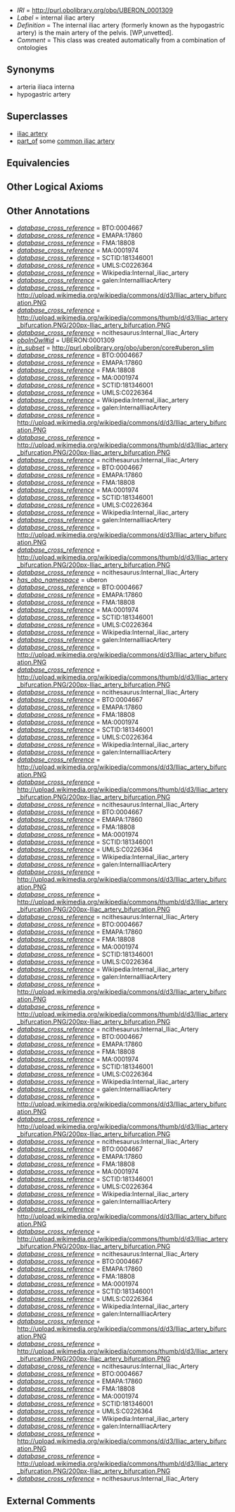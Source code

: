  * *IRI* = http://purl.obolibrary.org/obo/UBERON_0001309
 * *Label* = internal iliac artery
 * *Definition* = The internal iliac artery (formerly known as the hypogastric artery) is the main artery of the pelvis. [WP,unvetted].
 * *Comment* = This class was created automatically from a combination of ontologies

## Synonyms

 * arteria iliaca interna
 * hypogastric artery

## Superclasses

 * [iliac artery](../../UBERON/09/UBERON_0005609.md)
 * [part_of](../../BFO/50/BFO_0000050.md) some [common iliac artery](../../UBERON/91/UBERON_0001191.md)

## Equivalencies


## Other Logical Axioms


## Other Annotations

 * *[database_cross_reference](../../ef/oboInOwl#hasDbXref.md)* = BTO:0004667
 * *[database_cross_reference](../../ef/oboInOwl#hasDbXref.md)* = EMAPA:17860
 * *[database_cross_reference](../../ef/oboInOwl#hasDbXref.md)* = FMA:18808
 * *[database_cross_reference](../../ef/oboInOwl#hasDbXref.md)* = MA:0001974
 * *[database_cross_reference](../../ef/oboInOwl#hasDbXref.md)* = SCTID:181346001
 * *[database_cross_reference](../../ef/oboInOwl#hasDbXref.md)* = UMLS:C0226364
 * *[database_cross_reference](../../ef/oboInOwl#hasDbXref.md)* = Wikipedia:Internal_iliac_artery
 * *[database_cross_reference](../../ef/oboInOwl#hasDbXref.md)* = galen:InternalIliacArtery
 * *[database_cross_reference](../../ef/oboInOwl#hasDbXref.md)* = http://upload.wikimedia.org/wikipedia/commons/d/d3/Iliac_artery_bifurcation.PNG
 * *[database_cross_reference](../../ef/oboInOwl#hasDbXref.md)* = http://upload.wikimedia.org/wikipedia/commons/thumb/d/d3/Iliac_artery_bifurcation.PNG/200px-Iliac_artery_bifurcation.PNG
 * *[database_cross_reference](../../ef/oboInOwl#hasDbXref.md)* = ncithesaurus:Internal_Iliac_Artery
 * *[oboInOwl#id](../../id/oboInOwl#id.md)* = UBERON:0001309
 * *[in_subset](../../et/oboInOwl#inSubset.md)* = http://purl.obolibrary.org/obo/uberon/core#uberon_slim
 * *[database_cross_reference](../../ef/oboInOwl#hasDbXref.md)* = BTO:0004667
 * *[database_cross_reference](../../ef/oboInOwl#hasDbXref.md)* = EMAPA:17860
 * *[database_cross_reference](../../ef/oboInOwl#hasDbXref.md)* = FMA:18808
 * *[database_cross_reference](../../ef/oboInOwl#hasDbXref.md)* = MA:0001974
 * *[database_cross_reference](../../ef/oboInOwl#hasDbXref.md)* = SCTID:181346001
 * *[database_cross_reference](../../ef/oboInOwl#hasDbXref.md)* = UMLS:C0226364
 * *[database_cross_reference](../../ef/oboInOwl#hasDbXref.md)* = Wikipedia:Internal_iliac_artery
 * *[database_cross_reference](../../ef/oboInOwl#hasDbXref.md)* = galen:InternalIliacArtery
 * *[database_cross_reference](../../ef/oboInOwl#hasDbXref.md)* = http://upload.wikimedia.org/wikipedia/commons/d/d3/Iliac_artery_bifurcation.PNG
 * *[database_cross_reference](../../ef/oboInOwl#hasDbXref.md)* = http://upload.wikimedia.org/wikipedia/commons/thumb/d/d3/Iliac_artery_bifurcation.PNG/200px-Iliac_artery_bifurcation.PNG
 * *[database_cross_reference](../../ef/oboInOwl#hasDbXref.md)* = ncithesaurus:Internal_Iliac_Artery
 * *[database_cross_reference](../../ef/oboInOwl#hasDbXref.md)* = BTO:0004667
 * *[database_cross_reference](../../ef/oboInOwl#hasDbXref.md)* = EMAPA:17860
 * *[database_cross_reference](../../ef/oboInOwl#hasDbXref.md)* = FMA:18808
 * *[database_cross_reference](../../ef/oboInOwl#hasDbXref.md)* = MA:0001974
 * *[database_cross_reference](../../ef/oboInOwl#hasDbXref.md)* = SCTID:181346001
 * *[database_cross_reference](../../ef/oboInOwl#hasDbXref.md)* = UMLS:C0226364
 * *[database_cross_reference](../../ef/oboInOwl#hasDbXref.md)* = Wikipedia:Internal_iliac_artery
 * *[database_cross_reference](../../ef/oboInOwl#hasDbXref.md)* = galen:InternalIliacArtery
 * *[database_cross_reference](../../ef/oboInOwl#hasDbXref.md)* = http://upload.wikimedia.org/wikipedia/commons/d/d3/Iliac_artery_bifurcation.PNG
 * *[database_cross_reference](../../ef/oboInOwl#hasDbXref.md)* = http://upload.wikimedia.org/wikipedia/commons/thumb/d/d3/Iliac_artery_bifurcation.PNG/200px-Iliac_artery_bifurcation.PNG
 * *[database_cross_reference](../../ef/oboInOwl#hasDbXref.md)* = ncithesaurus:Internal_Iliac_Artery
 * *[has_obo_namespace](../../ce/oboInOwl#hasOBONamespace.md)* = uberon
 * *[database_cross_reference](../../ef/oboInOwl#hasDbXref.md)* = BTO:0004667
 * *[database_cross_reference](../../ef/oboInOwl#hasDbXref.md)* = EMAPA:17860
 * *[database_cross_reference](../../ef/oboInOwl#hasDbXref.md)* = FMA:18808
 * *[database_cross_reference](../../ef/oboInOwl#hasDbXref.md)* = MA:0001974
 * *[database_cross_reference](../../ef/oboInOwl#hasDbXref.md)* = SCTID:181346001
 * *[database_cross_reference](../../ef/oboInOwl#hasDbXref.md)* = UMLS:C0226364
 * *[database_cross_reference](../../ef/oboInOwl#hasDbXref.md)* = Wikipedia:Internal_iliac_artery
 * *[database_cross_reference](../../ef/oboInOwl#hasDbXref.md)* = galen:InternalIliacArtery
 * *[database_cross_reference](../../ef/oboInOwl#hasDbXref.md)* = http://upload.wikimedia.org/wikipedia/commons/d/d3/Iliac_artery_bifurcation.PNG
 * *[database_cross_reference](../../ef/oboInOwl#hasDbXref.md)* = http://upload.wikimedia.org/wikipedia/commons/thumb/d/d3/Iliac_artery_bifurcation.PNG/200px-Iliac_artery_bifurcation.PNG
 * *[database_cross_reference](../../ef/oboInOwl#hasDbXref.md)* = ncithesaurus:Internal_Iliac_Artery
 * *[database_cross_reference](../../ef/oboInOwl#hasDbXref.md)* = BTO:0004667
 * *[database_cross_reference](../../ef/oboInOwl#hasDbXref.md)* = EMAPA:17860
 * *[database_cross_reference](../../ef/oboInOwl#hasDbXref.md)* = FMA:18808
 * *[database_cross_reference](../../ef/oboInOwl#hasDbXref.md)* = MA:0001974
 * *[database_cross_reference](../../ef/oboInOwl#hasDbXref.md)* = SCTID:181346001
 * *[database_cross_reference](../../ef/oboInOwl#hasDbXref.md)* = UMLS:C0226364
 * *[database_cross_reference](../../ef/oboInOwl#hasDbXref.md)* = Wikipedia:Internal_iliac_artery
 * *[database_cross_reference](../../ef/oboInOwl#hasDbXref.md)* = galen:InternalIliacArtery
 * *[database_cross_reference](../../ef/oboInOwl#hasDbXref.md)* = http://upload.wikimedia.org/wikipedia/commons/d/d3/Iliac_artery_bifurcation.PNG
 * *[database_cross_reference](../../ef/oboInOwl#hasDbXref.md)* = http://upload.wikimedia.org/wikipedia/commons/thumb/d/d3/Iliac_artery_bifurcation.PNG/200px-Iliac_artery_bifurcation.PNG
 * *[database_cross_reference](../../ef/oboInOwl#hasDbXref.md)* = ncithesaurus:Internal_Iliac_Artery
 * *[database_cross_reference](../../ef/oboInOwl#hasDbXref.md)* = BTO:0004667
 * *[database_cross_reference](../../ef/oboInOwl#hasDbXref.md)* = EMAPA:17860
 * *[database_cross_reference](../../ef/oboInOwl#hasDbXref.md)* = FMA:18808
 * *[database_cross_reference](../../ef/oboInOwl#hasDbXref.md)* = MA:0001974
 * *[database_cross_reference](../../ef/oboInOwl#hasDbXref.md)* = SCTID:181346001
 * *[database_cross_reference](../../ef/oboInOwl#hasDbXref.md)* = UMLS:C0226364
 * *[database_cross_reference](../../ef/oboInOwl#hasDbXref.md)* = Wikipedia:Internal_iliac_artery
 * *[database_cross_reference](../../ef/oboInOwl#hasDbXref.md)* = galen:InternalIliacArtery
 * *[database_cross_reference](../../ef/oboInOwl#hasDbXref.md)* = http://upload.wikimedia.org/wikipedia/commons/d/d3/Iliac_artery_bifurcation.PNG
 * *[database_cross_reference](../../ef/oboInOwl#hasDbXref.md)* = http://upload.wikimedia.org/wikipedia/commons/thumb/d/d3/Iliac_artery_bifurcation.PNG/200px-Iliac_artery_bifurcation.PNG
 * *[database_cross_reference](../../ef/oboInOwl#hasDbXref.md)* = ncithesaurus:Internal_Iliac_Artery
 * *[database_cross_reference](../../ef/oboInOwl#hasDbXref.md)* = BTO:0004667
 * *[database_cross_reference](../../ef/oboInOwl#hasDbXref.md)* = EMAPA:17860
 * *[database_cross_reference](../../ef/oboInOwl#hasDbXref.md)* = FMA:18808
 * *[database_cross_reference](../../ef/oboInOwl#hasDbXref.md)* = MA:0001974
 * *[database_cross_reference](../../ef/oboInOwl#hasDbXref.md)* = SCTID:181346001
 * *[database_cross_reference](../../ef/oboInOwl#hasDbXref.md)* = UMLS:C0226364
 * *[database_cross_reference](../../ef/oboInOwl#hasDbXref.md)* = Wikipedia:Internal_iliac_artery
 * *[database_cross_reference](../../ef/oboInOwl#hasDbXref.md)* = galen:InternalIliacArtery
 * *[database_cross_reference](../../ef/oboInOwl#hasDbXref.md)* = http://upload.wikimedia.org/wikipedia/commons/d/d3/Iliac_artery_bifurcation.PNG
 * *[database_cross_reference](../../ef/oboInOwl#hasDbXref.md)* = http://upload.wikimedia.org/wikipedia/commons/thumb/d/d3/Iliac_artery_bifurcation.PNG/200px-Iliac_artery_bifurcation.PNG
 * *[database_cross_reference](../../ef/oboInOwl#hasDbXref.md)* = ncithesaurus:Internal_Iliac_Artery
 * *[database_cross_reference](../../ef/oboInOwl#hasDbXref.md)* = BTO:0004667
 * *[database_cross_reference](../../ef/oboInOwl#hasDbXref.md)* = EMAPA:17860
 * *[database_cross_reference](../../ef/oboInOwl#hasDbXref.md)* = FMA:18808
 * *[database_cross_reference](../../ef/oboInOwl#hasDbXref.md)* = MA:0001974
 * *[database_cross_reference](../../ef/oboInOwl#hasDbXref.md)* = SCTID:181346001
 * *[database_cross_reference](../../ef/oboInOwl#hasDbXref.md)* = UMLS:C0226364
 * *[database_cross_reference](../../ef/oboInOwl#hasDbXref.md)* = Wikipedia:Internal_iliac_artery
 * *[database_cross_reference](../../ef/oboInOwl#hasDbXref.md)* = galen:InternalIliacArtery
 * *[database_cross_reference](../../ef/oboInOwl#hasDbXref.md)* = http://upload.wikimedia.org/wikipedia/commons/d/d3/Iliac_artery_bifurcation.PNG
 * *[database_cross_reference](../../ef/oboInOwl#hasDbXref.md)* = http://upload.wikimedia.org/wikipedia/commons/thumb/d/d3/Iliac_artery_bifurcation.PNG/200px-Iliac_artery_bifurcation.PNG
 * *[database_cross_reference](../../ef/oboInOwl#hasDbXref.md)* = ncithesaurus:Internal_Iliac_Artery
 * *[database_cross_reference](../../ef/oboInOwl#hasDbXref.md)* = BTO:0004667
 * *[database_cross_reference](../../ef/oboInOwl#hasDbXref.md)* = EMAPA:17860
 * *[database_cross_reference](../../ef/oboInOwl#hasDbXref.md)* = FMA:18808
 * *[database_cross_reference](../../ef/oboInOwl#hasDbXref.md)* = MA:0001974
 * *[database_cross_reference](../../ef/oboInOwl#hasDbXref.md)* = SCTID:181346001
 * *[database_cross_reference](../../ef/oboInOwl#hasDbXref.md)* = UMLS:C0226364
 * *[database_cross_reference](../../ef/oboInOwl#hasDbXref.md)* = Wikipedia:Internal_iliac_artery
 * *[database_cross_reference](../../ef/oboInOwl#hasDbXref.md)* = galen:InternalIliacArtery
 * *[database_cross_reference](../../ef/oboInOwl#hasDbXref.md)* = http://upload.wikimedia.org/wikipedia/commons/d/d3/Iliac_artery_bifurcation.PNG
 * *[database_cross_reference](../../ef/oboInOwl#hasDbXref.md)* = http://upload.wikimedia.org/wikipedia/commons/thumb/d/d3/Iliac_artery_bifurcation.PNG/200px-Iliac_artery_bifurcation.PNG
 * *[database_cross_reference](../../ef/oboInOwl#hasDbXref.md)* = ncithesaurus:Internal_Iliac_Artery
 * *[database_cross_reference](../../ef/oboInOwl#hasDbXref.md)* = BTO:0004667
 * *[database_cross_reference](../../ef/oboInOwl#hasDbXref.md)* = EMAPA:17860
 * *[database_cross_reference](../../ef/oboInOwl#hasDbXref.md)* = FMA:18808
 * *[database_cross_reference](../../ef/oboInOwl#hasDbXref.md)* = MA:0001974
 * *[database_cross_reference](../../ef/oboInOwl#hasDbXref.md)* = SCTID:181346001
 * *[database_cross_reference](../../ef/oboInOwl#hasDbXref.md)* = UMLS:C0226364
 * *[database_cross_reference](../../ef/oboInOwl#hasDbXref.md)* = Wikipedia:Internal_iliac_artery
 * *[database_cross_reference](../../ef/oboInOwl#hasDbXref.md)* = galen:InternalIliacArtery
 * *[database_cross_reference](../../ef/oboInOwl#hasDbXref.md)* = http://upload.wikimedia.org/wikipedia/commons/d/d3/Iliac_artery_bifurcation.PNG
 * *[database_cross_reference](../../ef/oboInOwl#hasDbXref.md)* = http://upload.wikimedia.org/wikipedia/commons/thumb/d/d3/Iliac_artery_bifurcation.PNG/200px-Iliac_artery_bifurcation.PNG
 * *[database_cross_reference](../../ef/oboInOwl#hasDbXref.md)* = ncithesaurus:Internal_Iliac_Artery
 * *[database_cross_reference](../../ef/oboInOwl#hasDbXref.md)* = BTO:0004667
 * *[database_cross_reference](../../ef/oboInOwl#hasDbXref.md)* = EMAPA:17860
 * *[database_cross_reference](../../ef/oboInOwl#hasDbXref.md)* = FMA:18808
 * *[database_cross_reference](../../ef/oboInOwl#hasDbXref.md)* = MA:0001974
 * *[database_cross_reference](../../ef/oboInOwl#hasDbXref.md)* = SCTID:181346001
 * *[database_cross_reference](../../ef/oboInOwl#hasDbXref.md)* = UMLS:C0226364
 * *[database_cross_reference](../../ef/oboInOwl#hasDbXref.md)* = Wikipedia:Internal_iliac_artery
 * *[database_cross_reference](../../ef/oboInOwl#hasDbXref.md)* = galen:InternalIliacArtery
 * *[database_cross_reference](../../ef/oboInOwl#hasDbXref.md)* = http://upload.wikimedia.org/wikipedia/commons/d/d3/Iliac_artery_bifurcation.PNG
 * *[database_cross_reference](../../ef/oboInOwl#hasDbXref.md)* = http://upload.wikimedia.org/wikipedia/commons/thumb/d/d3/Iliac_artery_bifurcation.PNG/200px-Iliac_artery_bifurcation.PNG
 * *[database_cross_reference](../../ef/oboInOwl#hasDbXref.md)* = ncithesaurus:Internal_Iliac_Artery

## External Comments

